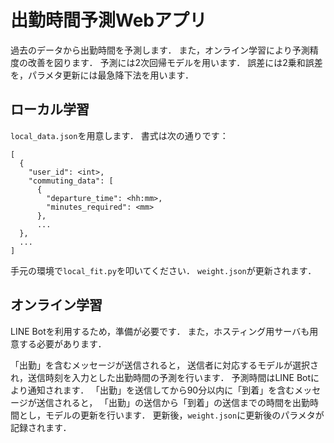 # 出勤時間予測Webアプリ
過去のデータから出勤時間を予測します．
また，オンライン学習により予測精度の改善を図ります．
予測には2次回帰モデルを用います．
誤差には2乗和誤差を，パラメタ更新には最急降下法を用います．


## ローカル学習
`local_data.json`を用意します．
書式は次の通りです：
```
[
  {
    "user_id": <int>,
    "commuting_data": [
      {
        "departure_time": <hh:mm>,
        "minutes_required": <mm>
      },
      ...
  },
  ...
]
```
手元の環境で`local_fit.py`を叩いてください．
`weight.json`が更新されます．


## オンライン学習
LINE Botを利用するため，準備が必要です．
また，ホスティング用サーバも用意する必要があります．

「出勤」を含むメッセージが送信されると，
送信者に対応するモデルが選択され，送信時刻を入力とした出勤時間の予測を行います．
予測時間はLINE Botにより通知されます．
「出勤」を送信してから90分以内に「到着」を含むメッセージが送信されると，
「出勤」の送信から「到着」の送信までの時間を出勤時間とし，モデルの更新を行います．
更新後，`weight.json`に更新後のパラメタが記録されます．



